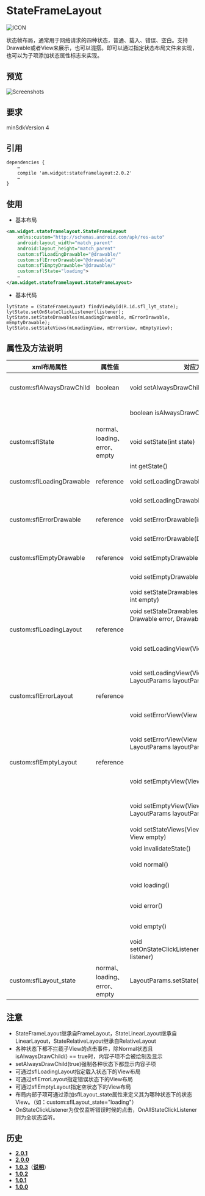 # StateFrameLayout
![ICON](https://raw.githubusercontent.com/AlexMofer/ProjectX/master/stateframelayout/icon.png)

状态帧布局，通常用于网络请求的四种状态，普通、载入、错误、空白。支持Drawable或者View来展示，也可以混搭。即可以通过指定状态布局文件来实现，也可以为子项添加状态属性标志来实现。
## 预览
![Screenshots](https://raw.githubusercontent.com/AlexMofer/ProjectX/master/stateframelayout/screenshots.gif)
## 要求
minSdkVersion 4
## 引用
```
dependencies {
    ⋯
    compile 'am.widget:stateframelayout:2.0.2'
    ⋯
}
```
## 使用
- 基本布局
```xml
<am.widget.stateframelayout.StateFrameLayout
    xmlns:custom="http://schemas.android.com/apk/res-auto"
    android:layout_width="match_parent"
    android:layout_height="match_parent"
    custom:sflLoadingDrawable="@drawable/"
    custom:sflErrorDrawable="@drawable/"
    custom:sflEmptyDrawable="@drawable/"
    custom:sflState="loading">
    ⋯
</am.widget.stateframelayout.StateFrameLayout>
```
- 基本代码
```
lytState = (StateFrameLayout) findViewById(R.id.sfl_lyt_state);
lytState.setOnStateClickListener(listener);
lytState.setStateDrawables(mLoadingDrawable, mErrorDrawable, mEmptyDrawable);
lytState.setStateViews(mLoadingView, mErrorView, mEmptyView);
```
## 属性及方法说明
xml布局属性|属性值|对应方法|说明
---|---|---|---
custom:sflAlwaysDrawChild|boolean|void setAlwaysDrawChild(boolean draw)|设置是否始终绘制子项
|||boolean isAlwaysDrawChild()|是否始终绘制子项
custom:sflState|normal、loading、error、empty|void setState(int state)|设置状态
|||int getState()|获取状态
custom:sflLoadingDrawable|reference|void setLoadingDrawable(int loading)|设置载入 Drawable
|||void setLoadingDrawable(Drawable loading)|设置载入 Drawable
custom:sflErrorDrawable|reference|void setErrorDrawable(int error)|设置错误 Drawable
|||void setErrorDrawable(Drawable error)|设置错误 Drawable
custom:sflEmptyDrawable|reference|void setEmptyDrawable(int empty)|设置空白 Drawable
|||void setEmptyDrawable(Drawable empty)|设置空白 Drawable
|||void setStateDrawables(int loading, int error, int empty)|设置状态 Drawable
|||void setStateDrawables(Drawable loading, Drawable error, Drawable empty)|设置状态 Drawable
custom:sflLoadingLayout|reference|||设置载入状态下的View布局
|||void setLoadingView(View loadingView)|设置自定义载入View
|||void setLoadingView(View loadingView, LayoutParams layoutParams)|设置自定义载入View
custom:sflErrorLayout|reference|||设置错误状态下的View布局
|||void setErrorView(View errorView)|设置自定义错误View
|||void setErrorView(View errorView, LayoutParams layoutParams)|设置自定义错误View
custom:sflEmptyLayout|reference|||设置空状态下的View布局
|||void setEmptyView(View emptyView)|设置自定义空白View
|||void setEmptyView(View emptyView, LayoutParams layoutParams)|设置自定义空白View
|||void setStateViews(View loading, View error, View empty)|设置状态View
|||void invalidateState()|刷新状态
|||void normal()|修改状态为普通
|||void loading()|修改状态为载入
|||void error()|修改状态为错误
|||void empty()|修改状态为空白
|||void setOnStateClickListener(OnStateClickListener listener)|状态点击监听
custom:sflLayout_state|normal、loading、error、empty|LayoutParams.setState(int state)|为布局内部的子项设置状态


## 注意
- StateFrameLayout继承自FrameLayout，StateLinearLayout继承自LinearLayout，StateRelativeLayout继承自RelativeLayout
- 各种状态下都不拦截子View的点击事件，除Normal状态且isAlwaysDrawChild() == true时，内容子项不会被绘制及显示
- setAlwaysDrawChild(true)强制各种状态下都显示内容子项
- 可通过sflLoadingLayout指定载入状态下的View布局
- 可通过sflErrorLayout指定错误状态下的View布局
- 可通过sflEmptyLayout指定空状态下的View布局
- 布局内部子项可通过添加sflLayout_state属性来定义其为哪种状态下的状态View。（如：custom:sflLayout_state="loading"）
- OnStateClickListener为仅仅监听错误时候的点击，OnAllStateClickListener则为全状态监听。

## 历史
- [**2.0.1**](https://bintray.com/alexmofer/maven/StateFrameLayout/2.0.1)
- [**2.0.0**](https://bintray.com/alexmofer/maven/StateFrameLayout/2.0.0)
- [**1.0.3**](https://bintray.com/alexmofer/maven/StateFrameLayout/1.0.3)（[**说明**](https://github.com/AlexMofer/ProjectX/tree/master/stateframelayout/history/1.0.3)）
- [**1.0.2**](https://bintray.com/alexmofer/maven/StateFrameLayout/1.0.2)
- [**1.0.1**](https://bintray.com/alexmofer/maven/StateFrameLayout/1.0.1)
- [**1.0.0**](https://bintray.com/alexmofer/maven/StateFrameLayout/1.0.0)